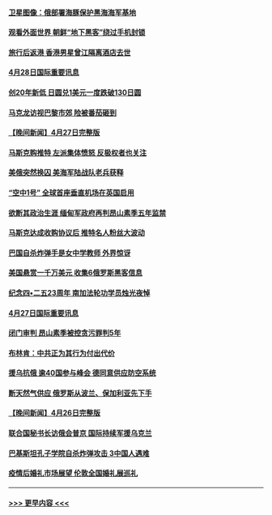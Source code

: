 #### [卫星图像：俄部署海豚保护黑海海军基地](../pages/prog202/a103412424.md?t=04282201) 
#### [观看外面世界 朝鲜“地下黑客”绕过手机封锁](../pages/prog202/a103412416.md?t=04282201) 
#### [旅行后返港 香港男星曾江隔离酒店去世](../pages/prog202/a103412404.md?t=04282201) 
#### [4月28日国际重要讯息](../pages/prog202/a103412316.md?t=04282201) 
#### [创20年新低 日圆兑1美元一度跌破130日圆](../pages/prog202/a103412263.md?t=04282201) 
#### [马克龙访视巴黎市郊 险被番茄砸到](../pages/prog202/a103412180.md?t=04282201) 
#### [【晚间新闻】4月27日完整版](../pages/prog202/a103412077.md?t=04282201) 
#### [马斯克购推特 左派集体愤怒 反极权者也关注](../pages/prog202/a103412005.md?t=04282201) 
#### [美俄突然换囚 美海军陆战队老兵获释](../pages/prog202/a103411892.md?t=04282201) 
#### [“空中1号” 全球首座垂直机场在英国启用](../pages/prog202/a103411894.md?t=04282201) 
#### [欲断其政治生涯 缅甸军政府再判昂山素季五年监禁](../pages/prog202/a103411688.md?t=04282201) 
#### [马斯克达成收购协议后 推特名人粉丝大波动](../pages/prog202/a103411402.md?t=04282201) 
#### [巴国自杀炸弹手是女中学教师 外界惊讶](../pages/prog202/a103411396.md?t=04282201) 
#### [美国悬赏一千万美元 收集6俄罗斯黑客信息](../pages/prog202/a103411388.md?t=04282201) 
#### [纪念四•二五23周年 南加法轮功学员烛光夜悼](../pages/prog202/a103410700.md?t=04282201) 
#### [4月27日国际重要讯息](../pages/prog202/a103411307.md?t=04282201) 
#### [闭门审判 昂山素季被控贪污罪判5年](../pages/prog202/a103411297.md?t=04282201) 
#### [布林肯：中共正为其行为付出代价](../pages/prog202/a103411296.md?t=04282201) 
#### [援乌抗俄 逾40国参与峰会 德同意供应防空系统](../pages/prog202/a103411205.md?t=04282201) 
#### [断天然气供应 俄罗斯从波兰、保加利亚先下手](../pages/prog202/a103411133.md?t=04282201) 
#### [【晚间新闻】4月26日完整版](../pages/prog202/a103411091.md?t=04282201) 
#### [联合国秘书长访俄会普京 国际持续军援乌克兰](../pages/prog202/a103411156.md?t=04282201) 
#### [巴基斯坦孔子学院自杀炸弹攻击 3中国人遇难](../pages/prog202/a103410882.md?t=04282201) 
#### [疫情后婚礼市场展望 伦敦全国婚礼展巡礼](../pages/prog202/a103410888.md?t=04282201) 

----
#### [ >>> 更早内容 <<< ](../indexes/prog202-earlier.md)
